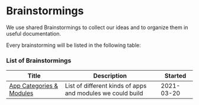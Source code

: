 # Brainstormings

We use shared Brainstormings to collect our ideas and to organize them in useful documentation. 

Every brainstorming will be listed in the following table:

### List of Brainstormings

| Title                                                        | Description                                                | Started    |
| ------------------------------------------------------------ | ---------------------------------------------------------- | ---------- |
| [App Categories & Modules](000_AppCategories&Modules/000_AppCategories&Modules.md) | List of different kinds of apps and modules we could build | 2021-03-20 |

## 
